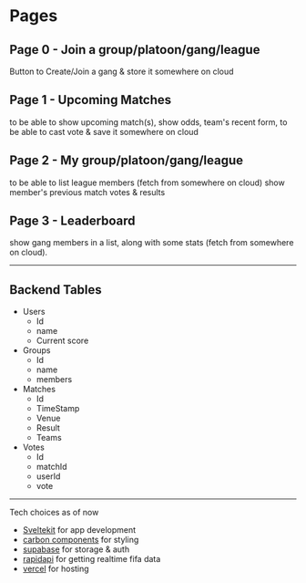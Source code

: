 # Pages

## Page 0 - Join a group/platoon/gang/league

 Button to Create/Join a gang & store it somewhere on cloud

## Page 1 - Upcoming Matches

  to be able to show upcoming match(s), show odds, team's recent form,
  to be able to cast vote & save it somewhere on cloud

## Page 2 - My group/platoon/gang/league

  to be able to list league members (fetch from somewhere on cloud)
  show member's previous match votes & results

## Page 3 - Leaderboard

  show gang members in a list, along with some stats (fetch from somewhere on cloud).

---

## Backend Tables

- Users
  - Id
  - name
  - Current score
- Groups
  - Id
  - name
  - members
- Matches
  - Id
  - TimeStamp
  - Venue
  - Result
  - Teams
- Votes
  - Id
  - matchId
  - userId
  - vote

---

Tech choices as of now

- [Sveltekit](https://kit.svelte.dev/) for app development
- [carbon components](https://carbon-components-svelte.onrender.com/components/Accordion) for styling
- [supabase]([https://](https://supabase.com/docs)) for storage & auth
- [rapidapi](https://rapidapi.com/api-sports/api/api-football/) for getting realtime fifa data
- [vercel](https://vercel.com/) for hosting
